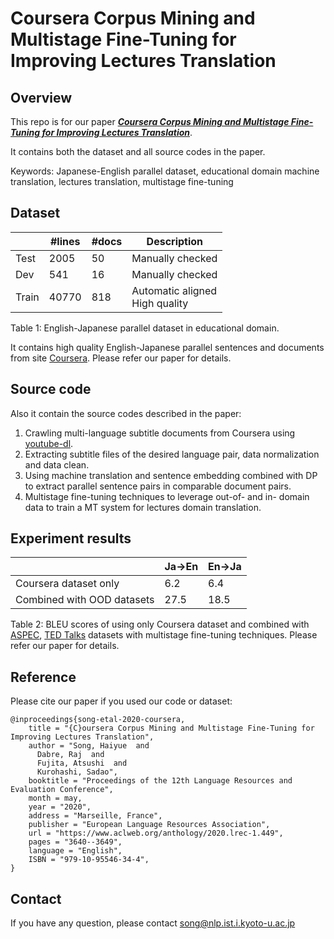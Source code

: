 # Coursera Corpus Mining and Multistage Fine-Tuning for Improving Lectures Translation

## Overview
This repo is for our paper [***Coursera Corpus Mining and Multistage Fine-Tuning for Improving Lectures Translation***](https://www.aclweb.org/anthology/2020.lrec-1.449/).

It contains both the dataset and all source codes in the paper. 

Keywords: Japanese-English parallel dataset, educational domain machine translation, lectures translation, multistage fine-tuning

## Dataset

|       | #lines | #docs | Description                       |
|-------|--------|-------|-----------------------------------|
| Test  | 2005   | 50    | Manually checked                     |
| Dev   | 541    | 16    | Manually checked                     |
| Train | 40770  | 818   | Automatic aligned<br>High quality |

Table 1: English-Japanese parallel dataset in educational domain.

It contains high quality English-Japanese parallel sentences and documents from site [Coursera](https://coursera.org/). Please refer our paper for details.


## Source code
Also it contain the source codes described in the paper:
1. Crawling multi-language subtitle documents from Coursera using [youtube-dl](https://github.com/ytdl-org).
2. Extracting subtitle files of the desired language pair, data normalization and data clean.
3. Using machine translation and sentence embedding combined with DP to extract parallel sentence pairs in comparable document pairs.
4. Multistage fine-tuning techniques to leverage out-of- and in- domain data to train a MT system for lectures domain translation.

## Experiment results
|       | Ja->En | En->Ja |
|-------|--------|-------|
| Coursera dataset only  | 6.2   | 6.4    |
| Combined with OOD datasets   | 27.5    | 18.5    | 

Table 2: BLEU scores of using only Coursera dataset and combined with [ASPEC](http://orchid.kuee.kyoto-u.ac.jp/ASPEC/), [TED Talks](https://wit3.fbk.eu/mt.php?release=2017-01-ted-test) datasets with multistage fine-tuning techniques. Please refer our paper for details.

## Reference
Please cite our paper if you used our code or dataset:
```
@inproceedings{song-etal-2020-coursera,
    title = "{C}oursera Corpus Mining and Multistage Fine-Tuning for Improving Lectures Translation",
    author = "Song, Haiyue  and
      Dabre, Raj  and
      Fujita, Atsushi  and
      Kurohashi, Sadao",
    booktitle = "Proceedings of the 12th Language Resources and Evaluation Conference",
    month = may,
    year = "2020",
    address = "Marseille, France",
    publisher = "European Language Resources Association",
    url = "https://www.aclweb.org/anthology/2020.lrec-1.449",
    pages = "3640--3649",
    language = "English",
    ISBN = "979-10-95546-34-4",
}
```

## Contact 
If you have any question, please contact song@nlp.ist.i.kyoto-u.ac.jp
